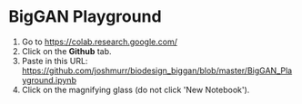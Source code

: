 # BigGAN Playground

1. Go to https://colab.research.google.com/
2. Click on the __Github__ tab.
3. Paste in this URL: https://github.com/joshmurr/biodesign_biggan/blob/master/BigGAN_Playground.ipynb
4. Click on the magnifying glass (do not click 'New Notebook').
